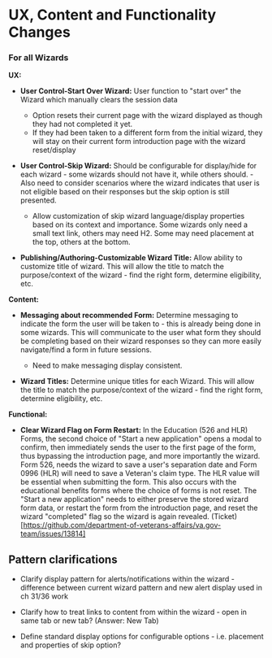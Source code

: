 # UX, Content and Functionality Changes

### For all Wizards

**UX:** 

- **User Control-Start Over Wizard:** User function to "start over" the Wizard which manually clears the session data
  - Option resets their current page with the wizard displayed as though they had not completed it yet.  
  - If they had been taken to a different form from the initial wizard, they will stay on their current form introduction page with the wizard reset/display

- **User Control-Skip Wizard:** Should be configurable for display/hide for each wizard - some wizards should not have it, while others should.      - Also need to consider scenarios where the wizard indicates that user is not eligible based on their responses but the skip option is still presented. 
   - Allow customization of skip wizard language/display properties based on its context and importance.  Some wizards only need a small text link, others may need H2. Some may need placement at the top, others at the bottom. 

- **Publishing/Authoring-Customizable Wizard Title:** Allow ability to customize title of wizard.  This will allow the title to match the purpose/context of the wizard - find the right form, determine eligibility, etc. 

**Content:** 

 - **Messaging about recommended Form:** Determine messaging to indicate the form the user will be taken to - this is already being done in some wizards. This will communicate to the user what form they should be completing based on their wizard responses so they can more easily navigate/find a form in future sessions.
   - Need to make messaging display consistent.   
   
- **Wizard Titles:**  Determine unique titles for each Wizard.  This will allow the title to match the purpose/context of the wizard - find the right form, determine eligibility, etc. 

**Functional:**

- **Clear Wizard Flag on Form Restart:** In the Education (526 and HLR) Forms, the second choice of "Start a new application" opens a modal to confirm, then immediately sends the user to the first page of the form, thus bypassing the introduction page, and more importantly the wizard. Form 526, needs the wizard to save a user's separation date and Form 0996 (HLR) will need to save a Veteran's claim type. The HLR value will be essential when submitting the form. This also occurs with the educational benefits forms where the choice of forms is not reset. The "Start a new application" needs to either preserve the stored wizard form data, or restart the form from the introduction page, and reset the wizard "completed" flag so the wizard is again revealed. (Ticket)[https://github.com/department-of-veterans-affairs/va.gov-team/issues/13814]


## Pattern clarifications

- Clarify display pattern for alerts/notifications within the wizard - difference between current wizard pattern and new alert display used in ch 31/36 work

- Clarify how to treat links to content from within the wizard - open in same tab or new tab? (Answer: New Tab)

- Define standard display options for configurable options - i.e. placement and properties of skip option?
